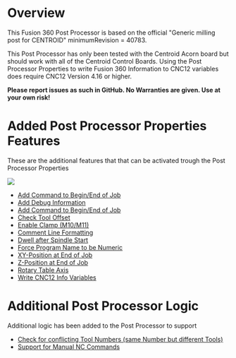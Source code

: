 # Overview
This Fusion 360 Post Processor is based on the official "Generic milling post for CENTROID" minimumRevision = 40783.

This Post Processor has only been tested with the Centroid Acorn board but should work with all of the Centroid Control Boards.
Using the Post Processor Properties to write Fusion 360 Information to CNC12 variables does require CNC12 Version 4.16 or higher.

**Please report issues as such in GitHub. No Warranties are given. Use at your own risk!**

# Added Post Processor Properties Features
These are the additional features that that can be activated trough the Post Processor Properties

![](/images/pp001.PNG)


* [Add Command to Begin/End of Job](addCommand.md)
* [Add Debug Information](addDebug.md)
* [Add Command to Begin/End of Job](addCommand.md)
* [Check Tool Offset](checkToolOffset.md)
* [Enable Clamp (M10/M11)](enableClamp.md)
* [Comment Line Formatting](commentFormatting.md)
* [Dwell after Spindle Start](dwell.md)
* [Force Program Name to be Numeric](forceNumeric.md)
* [XY-Position at End of Job](xyPosition.md)
* [Z-Position at End of Job](zPosition.md)
* [Rotary Table Axis](rotaryAxis.md)
* [Write CNC12 Info Variables](CNC12.md)

# Additional Post Processor Logic
Additional logic has been added to the Post Processor to support

* [Check for conflicting Tool Numbers (same Number but different Tools)](checkDuplicateTools.md)
* [Support for Manual NC Commands](manualNC.md)


